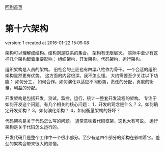 [回到首页](/)

# 第十六架构

  version:  1
  created at 2016-01-22 15:09:08 

  架构可以理解成结构。结构则是联系的集合。
  架构有无限层次。 
  实际中至少有这样几个架构起着重要影响： 组织架构，开发架构，代码架构，运行架构。 

  组织架构是人员的架构。
  旧社会的土匪也有四梁八柱作为骨干。一个合适的组织架构显然更有优势。 这方面的内容很深。我不怎么懂。
  大约需要至少关注以下功能： 如何分工， 如何合作，如何演化以适应不同形势，责任的分配，贡献的衡量，利益的分配。

  开发架构是包括开发，测试，监控，运行，统计一整套开发流程的架构。
  专注于如何开发这个问题。有几个相关的核心问题：
  1，开发的观念是什么？
  2，如何确定开发架构？
  3，如何演化架构？
  4，如何衡量架构的好坏？

  代码架构是关于代码怎么写的问题。 通常意味着代码框架。这也大有可说。
  运行架构是关于代码怎么运行的。


  开发代码只是整个工作中一个很小部分。至少有这四个部分的架构在影响着它。差劲的架构会带来很大的烦恼。


